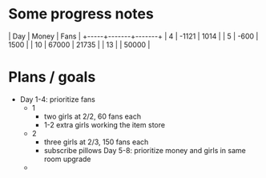 # Some progress notes

| Day | Money | Fans  |
+-----+-------+-------+
| 4   | -1121 | 1014  |
| 5   |  -600 | 1500  |
| 10  | 67000 | 21735 |
| 13  |       | 50000 |

# Plans / goals

- Day 1-4: prioritize fans
  - 1
    - two girls at 2/2, 60 fans each
    - 1-2 extra girls working the item store
  - 2
    - three girls at 2/3, 150 fans each
    - subscribe pillows
Day 5-8: prioritize money and girls in same room upgrade
  - 

